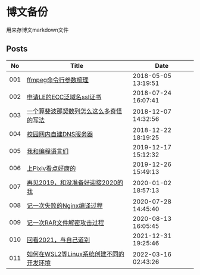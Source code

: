 # 博文备份

用来存博文markdown文件

## Posts

| No | Title | Date |
| --- | --- | --- |
| 001 | [ffmpeg命令行参数梳理](./posts/001-ffmpeg命令行参数梳理.md) | 2018-05-05 13:19:51 |
| 002 | [申请LE的ECC泛域名ssl证书](./posts/002-申请LE的ECC泛域名ssl证书.md) | 2018-07-24 16:07:41 |
| 003 | [一个算斐波那契数列怎么这么多奇怪的写法](./posts/003-一个算斐波那契数列怎么这么多奇怪的写法.md) | 2018-12-07 14:32:56 |
| 004 | [校园网内自建DNS服务器](./posts/004-校园网内自建DNS服务器.md) | 2018-12-22 18:19:25 |
| 005 | [我和编程语言们](./posts/005-我和编程语言们.md) | 2019-12-17 15:12:32 |
| 006 | [上Pixiv看点好康的](./posts/006-上Pixiv看点好康的.md) | 2019-12-26 15:49:13 |
| 007 | [再见2019，和没准备好迎接2020的我](./posts/007-再见2019，和没准备好迎接2020的我.md) | 2020-01-02 18:57:13 |
| 008 | [记一次失败的Nginx编译过程](./posts/008-记一次失败的Nginx编译过程.md) | 2020-07-28 14:45:40 |
| 009 | [记一次RAR文件解密攻击过程](./posts/009-记一次RAR文件解密过程.md) | 2020-08-13 16:05:45 |
| 010 | [回看2021，与自己道别](./posts/010-回看2021，告别所有的美好.md) | 2021-12-31 19:25:46 |
| 011 | [如何在WSL2等Linux系统创建不同的开发环境](./posts/011-如何在WSL2等Linux系统创建不同的开发环境.md) | 2022-03-16 02:43:26 |
